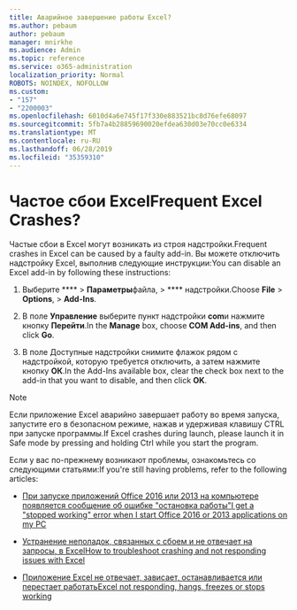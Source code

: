 ```yaml
---
title: Аварийное завершение работы Excel?
ms.author: pebaum
author: pebaum
manager: mnirkhe
ms.audience: Admin
ms.topic: reference
ms.service: o365-administration
localization_priority: Normal
ROBOTS: NOINDEX, NOFOLLOW
ms.custom:
- "157"
- "2200003"
ms.openlocfilehash: 6010d4a6e745f17f330e883521bc8d76efe68097
ms.sourcegitcommit: 5fb7a4b28859690020efdea630d03e70cc0e6334
ms.translationtype: MT
ms.contentlocale: ru-RU
ms.lasthandoff: 06/28/2019
ms.locfileid: "35359310"
---
```

# <a name="frequent-excel-crashes"></a><span data-ttu-id="9c143-102">Частое сбои Excel</span><span class="sxs-lookup"><span data-stu-id="9c143-102">Frequent Excel Crashes?</span></span>

<span data-ttu-id="9c143-103">Частые сбои в Excel могут возникать из строя надстройки.</span><span class="sxs-lookup"><span data-stu-id="9c143-103">Frequent crashes in Excel can be caused by a faulty add-in.</span></span> <span data-ttu-id="9c143-104">Вы можете отключить надстройку Excel, выполнив следующие инструкции:</span><span class="sxs-lookup"><span data-stu-id="9c143-104">You can disable an Excel add-in by following these instructions:</span></span>
  
1. <span data-ttu-id="9c143-105">Выберите \*\*\*\* \> **Параметры**файла, \> \*\*\*\* надстройки.</span><span class="sxs-lookup"><span data-stu-id="9c143-105">Choose **File** \> **Options**, \> **Add-Ins**.</span></span>

2. <span data-ttu-id="9c143-106">В поле **Управление** выберите пункт надстройки **com**и нажмите кнопку **Перейти**.</span><span class="sxs-lookup"><span data-stu-id="9c143-106">In the **Manage** box, choose **COM Add-ins**, and then click **Go**.</span></span>

3. <span data-ttu-id="9c143-107">В поле Доступные надстройки снимите флажок рядом с надстройкой, которую требуется отключить, а затем нажмите кнопку **ОК**.</span><span class="sxs-lookup"><span data-stu-id="9c143-107">In the Add-Ins available box, clear the check box next to the add-in that you want to disable, and then click **OK**.</span></span>

> [!NOTE]
> <span data-ttu-id="9c143-108">Если приложение Excel аварийно завершает работу во время запуска, запустите его в безопасном режиме, нажав и удерживая клавишу CTRL при запуске программы.</span><span class="sxs-lookup"><span data-stu-id="9c143-108">If Excel crashes during launch, please launch it in Safe mode by pressing and holding Ctrl while you start the program.</span></span>
  
<span data-ttu-id="9c143-109">Если у вас по-прежнему возникают проблемы, ознакомьтесь со следующими статьями:</span><span class="sxs-lookup"><span data-stu-id="9c143-109">If you're still having problems, refer to the following articles:</span></span>
  
- [<span data-ttu-id="9c143-110">При запуске приложений Office 2016 или 2013 на компьютере появляется сообщение об ошибке "остановка работы"</span><span class="sxs-lookup"><span data-stu-id="9c143-110">I get a "stopped working" error when I start Office 2016 or 2013 applications on my PC</span></span>](https://support.office.com/article/52bd7985-4e99-4a35-84c8-2d9b8301a2fa.aspx)

- [<span data-ttu-id="9c143-111">Устранение неполадок, связанных с сбоем и не отвечает на запросы, в Excel</span><span class="sxs-lookup"><span data-stu-id="9c143-111">How to troubleshoot crashing and not responding issues with Excel</span></span>](https://support.microsoft.com/help/2758592/how-to-troubleshoot-crashing-and-not-responding-issues-with-excel)

- [<span data-ttu-id="9c143-112">Приложение Excel не отвечает, зависает, останавливается или перестает работать</span><span class="sxs-lookup"><span data-stu-id="9c143-112">Excel not responding, hangs, freezes or stops working</span></span>](https://support.office.com/article/37e7d3c9-9e84-40bf-a805-4ca6853a1ff4.aspx)
